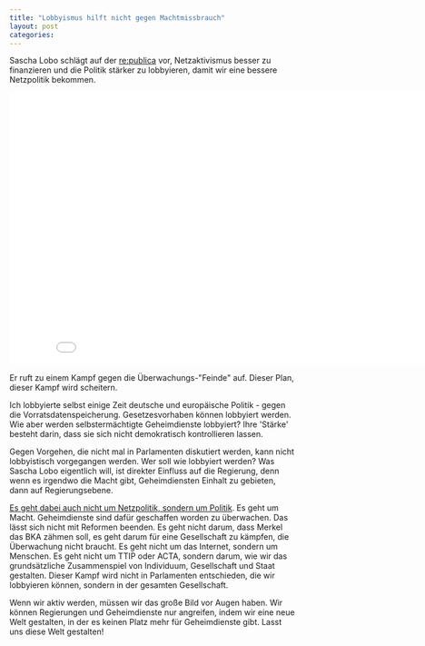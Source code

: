 ```yaml
---
title: "Lobbyismus hilft nicht gegen Machtmissbrauch"
layout: post
categories: 
---
```

Sascha Lobo schlägt auf der <a href="http://14.re-publica.de/">re:publica</a> vor, Netzaktivismus besser zu finanzieren und die Politik stärker zu lobbyieren, damit wir eine bessere Netzpolitik bekommen.
<div class="video">
<iframe width="853" height="480" src="//www.youtube.com/embed/3hbEWOTI5MI" frameborder="0" allowfullscreen></iframe>
</div>

Er ruft zu einem Kampf gegen die Überwachungs-"Feinde" auf. Dieser Plan, dieser Kampf wird scheitern.

Ich lobbyierte selbst einige Zeit deutsche und europäische Politik - gegen die Vorratsdatenspeicherung. Gesetzesvorhaben können lobbyiert werden. Wie aber werden selbstermächtigte Geheimdienste lobbyiert? Ihre 'Stärke' besteht darin, dass sie sich nicht demokratisch kontrollieren lassen.

Gegen Vorgehen, die nicht mal in Parlamenten diskutiert werden, kann nicht lobbyistisch vorgegangen werden. Wer soll wie lobbyiert werden?
Was Sascha Lobo eigentlich will, ist direkter Einfluss auf die Regierung, denn wenn es irgendwo die Macht gibt, Geheimdiensten Einhalt zu gebieten, dann auf Regierungsebene.

<a href="http://zweifeln.org/2014/warum-das-mit-der-netzpartei-falsch-ist/">Es geht dabei auch nicht um Netzpolitik, sondern um Politik</a>. Es geht um Macht. Geheimdienste sind dafür geschaffen worden zu überwachen. Das lässt sich nicht mit Reformen beenden. Es geht nicht darum, dass Merkel das BKA zähmen soll, es geht darum für eine Gesellschaft zu kämpfen, die Überwachung nicht braucht. Es geht nicht um das Internet, sondern um Menschen. Es geht nicht um TTIP oder ACTA, sondern darum, wie wir das grundsätzliche Zusammenspiel von Individuum, Gesellschaft und Staat gestalten.
Dieser Kampf wird nicht in Parlamenten entschieden, die wir lobbyieren können, sondern in der gesamten Gesellschaft.

Wenn wir aktiv werden, müssen wir das große Bild vor Augen haben. 
Wir können Regierungen und Geheimdienste nur angreifen, indem wir eine neue Welt gestalten, in der es keinen Platz mehr für Geheimdienste gibt. Lasst uns diese Welt gestalten!
